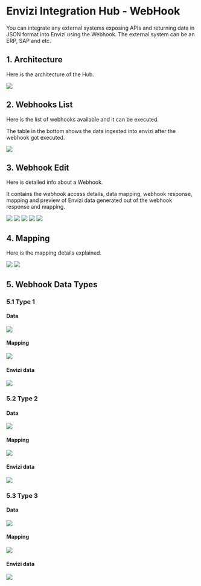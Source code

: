 # Envizi Integration Hub - WebHook

You can integrate any external systems exposing APIs and returning data in JSON format into Envizi using the Webhook. The external system can be an ERP, SAP and etc.

## 1. Architecture

Here is the architecture of the Hub.

<img src="images/arch.png">

## 2. Webhooks List

Here is the list of webhooks available and it can be executed. 

The table in the bottom shows the data ingested into envizi after the webhook got executed.

<img src="images/image11.png">

## 3. Webhook Edit

Here is detailed info about a Webhook.

It contains the webhook access details, data mapping, webhook response, mapping and preview of Envizi data generated out of the webhook response and mapping.

<img src="images/image12.png">
<img src="images/image13.png">
<img src="images/image14.png">
<img src="images/image15.png">
<img src="images/image16.png">


## 4. Mapping

Here is the mapping details explained.

<img src="images/map1.png">
<img src="images/map2.png">


## 5. Webhook Data Types

### 5.1 Type 1

#### Data

<img src="images/data1.png">

#### Mapping

<img src="images/mapping1.png">

#### Envizi data

<img src="images/sample1-out.png">

### 5.2 Type 2

#### Data

<img src="images/data2.png">

#### Mapping

<img src="images/mapping2.png">

#### Envizi data

<img src="images/sample2-out.png">

### 5.3 Type 3

#### Data

<img src="images/data3.png">

#### Mapping

<img src="images/mapping3.png">

#### Envizi data

<img src="images/sample3-out.png">

